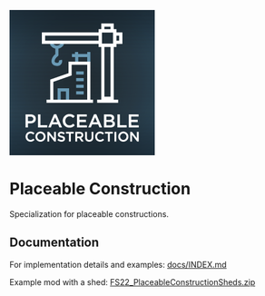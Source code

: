 ![Logo](./icon_placeableConstruction.png)

# Placeable Construction

Specialization for placeable constructions.


## Documentation

For implementation details and examples: [docs/INDEX.md](./docs/INDEX.md)

Example mod with a shed: [FS22_PlaceableConstructionSheds.zip](https://github.com/scfmod/FS22_PlaceableConstruction/releases/download/example_1/FS22_PlaceableConstructionSheds.zip)